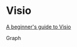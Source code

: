 # Visio

[A beginner's guide to Visio](https://support.office.com/en-us/article/A-beginner-s-guide-to-Visio-bc1605de-d9f3-4c3a-970c-19876386047c)

Graph
